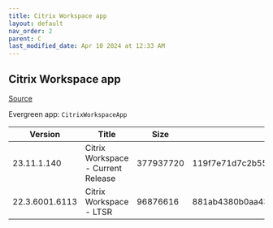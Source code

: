 ```yaml
---
title: Citrix Workspace app
layout: default
nav_order: 2
parent: C
last_modified_date: Apr 10 2024 at 12:33 AM
---
```


## Citrix Workspace app

[Source](https://www.citrix.com/downloads/workspace-app/)

Evergreen app: `CitrixWorkspaceApp`

| Version        | Title                              | Size      | Hash                                                             | Date     | Stream  | URI                                                                                                                                                                                                                    |
| -------------- | ---------------------------------- | --------- | ---------------------------------------------------------------- | -------- | ------- | ---------------------------------------------------------------------------------------------------------------------------------------------------------------------------------------------------------------------- |
| 23.11.1.140    | Citrix Workspace - Current Release | 377937720 | 119f7e71d7c2b55045e4a9368e8f2f429a9ce7baa9759e21332b54ad8a5c450a | 2/2/2024 | Current | [https://downloadplugins.citrix.com/ReceiverUpdates/Prod/Receiver/Win/CitrixWorkspaceApp23.11.1.140.exe](https://downloadplugins.citrix.com/ReceiverUpdates/Prod/Receiver/Win/CitrixWorkspaceApp23.11.1.140.exe)       |
| 22.3.6001.6113 | Citrix Workspace - LTSR            | 96876616  | 881ab4380b0aa43af704b845712b01564b72eea20f25850a31b0bb6cd6ddfa01 | 3/6/2024 | LTSR    | [https://downloadplugins.citrix.com/ReceiverUpdates/Prod/Receiver/Win/CitrixWorkspaceApp22.3.6001.6113.exe](https://downloadplugins.citrix.com/ReceiverUpdates/Prod/Receiver/Win/CitrixWorkspaceApp22.3.6001.6113.exe) |
